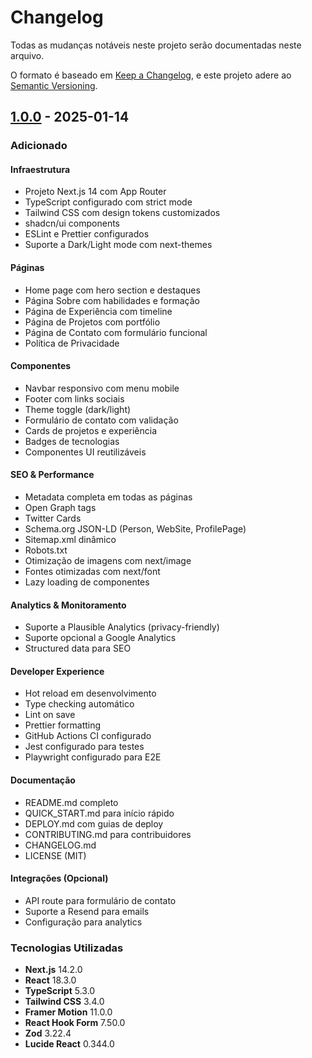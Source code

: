 # Changelog

Todas as mudanças notáveis neste projeto serão documentadas neste arquivo.

O formato é baseado em [Keep a Changelog](https://keepachangelog.com/pt-BR/1.0.0/),
e este projeto adere ao [Semantic Versioning](https://semver.org/lang/pt-BR/).

## [1.0.0] - 2025-01-14

### Adicionado

#### Infraestrutura

- Projeto Next.js 14 com App Router
- TypeScript configurado com strict mode
- Tailwind CSS com design tokens customizados
- shadcn/ui components
- ESLint e Prettier configurados
- Suporte a Dark/Light mode com next-themes

#### Páginas

- Home page com hero section e destaques
- Página Sobre com habilidades e formação
- Página de Experiência com timeline
- Página de Projetos com portfólio
- Página de Contato com formulário funcional
- Política de Privacidade

#### Componentes

- Navbar responsivo com menu mobile
- Footer com links sociais
- Theme toggle (dark/light)
- Formulário de contato com validação
- Cards de projetos e experiência
- Badges de tecnologias
- Componentes UI reutilizáveis

#### SEO & Performance

- Metadata completa em todas as páginas
- Open Graph tags
- Twitter Cards
- Schema.org JSON-LD (Person, WebSite, ProfilePage)
- Sitemap.xml dinâmico
- Robots.txt
- Otimização de imagens com next/image
- Fontes otimizadas com next/font
- Lazy loading de componentes

#### Analytics & Monitoramento

- Suporte a Plausible Analytics (privacy-friendly)
- Suporte opcional a Google Analytics
- Structured data para SEO

#### Developer Experience

- Hot reload em desenvolvimento
- Type checking automático
- Lint on save
- Prettier formatting
- GitHub Actions CI configurado
- Jest configurado para testes
- Playwright configurado para E2E

#### Documentação

- README.md completo
- QUICK_START.md para início rápido
- DEPLOY.md com guias de deploy
- CONTRIBUTING.md para contribuidores
- CHANGELOG.md
- LICENSE (MIT)

#### Integrações (Opcional)

- API route para formulário de contato
- Suporte a Resend para emails
- Configuração para analytics

### Tecnologias Utilizadas

- **Next.js** 14.2.0
- **React** 18.3.0
- **TypeScript** 5.3.0
- **Tailwind CSS** 3.4.0
- **Framer Motion** 11.0.0
- **React Hook Form** 7.50.0
- **Zod** 3.22.4
- **Lucide React** 0.344.0

[1.0.0]: https://github.com/pedro-canedo/site-pessoal/releases/tag/v1.0.0
